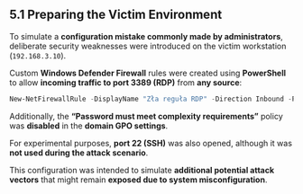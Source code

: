 ## 5.1 Preparing the Victim Environment

To simulate a **configuration mistake commonly made by administrators**, deliberate security weaknesses were introduced on the victim workstation (`192.168.3.10`).

Custom **Windows Defender Firewall** rules were created using **PowerShell** to allow **incoming traffic to port 3389 (RDP)** from **any source**:

```powershell
New-NetFirewallRule -DisplayName "Zła reguła RDP" -Direction Inbound -Protocol TCP -LocalPort 3389 -Action Allow
```

Additionally, the **“Password must meet complexity requirements”** policy was **disabled** in the **domain GPO settings**.

For experimental purposes, **port 22 (SSH)** was also opened, although it was **not used during the attack scenario**.

This configuration was intended to simulate **additional potential attack vectors** that might remain **exposed due to system misconfiguration**.
